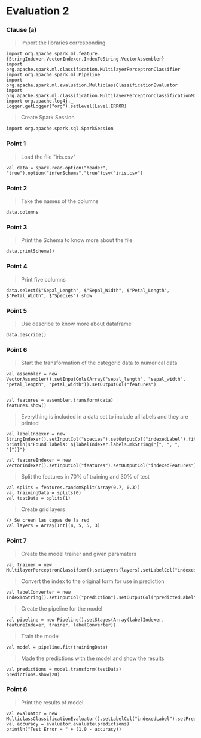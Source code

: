 # Evaluation 2

### Clause (a)

> Import the libraries corresponding 
```
import org.apache.spark.ml.feature.{StringIndexer,VectorIndexer,IndexToString,VectorAssembler}
import org.apache.spark.ml.classification.MultilayerPerceptronClassifier
import org.apache.spark.ml.Pipeline
import org.apache.spark.ml.evaluation.MulticlassClassificationEvaluator
import org.apache.spark.ml.classification.MultilayerPerceptronClassificationModel
import org.apache.log4j._
Logger.getLogger("org").setLevel(Level.ERROR)
```

> Create Spark Session
```
import org.apache.spark.sql.SparkSession
```

### Point 1

> Load the file "iris.csv" 
```
val data = spark.read.option("header", "true").option("inferSchema","true")csv("iris.csv")
```

### Point 2

> Take the names of the columns
```
data.columns
```

### Point 3

> Print the Schema to know more about the file
```
data.printSchema()
```

### Point 4

> Print five columns

```
data.select($"Sepal_Length", $"Sepal_Width", $"Petal_Length", $"Petal_Width", $"Species").show
```

### Point 5

> Use describe to know more about dataframe

```
data.describe()
```

### Point 6

> Start the transformation of the categoric data to numerical data

```
val assembler = new VectorAssembler().setInputCols(Array("sepal_length", "sepal_width", "petal_length", "petal_width")).setOutputCol("features")


val features = assembler.transform(data)
features.show()
```

> Everything is included in a data set to include all labels and they are printed

```
val labelIndexer = new StringIndexer().setInputCol("species").setOutputCol("indexedLabel").fit(features)
println(s"Found labels: ${labelIndexer.labels.mkString("[", ", ", "]")}")

val featureIndexer = new VectorIndexer().setInputCol("features").setOutputCol("indexedFeatures").setMaxCategories(4).fit(features)
```

> Split the features in 70% of training and 30% of test

```
val splits = features.randomSplit(Array(0.7, 0.3))
val trainingData = splits(0)
val testData = splits(1)
```

> Create grid layers

```
// Se crean las capas de la red
val layers = Array[Int](4, 5, 5, 3)

```

### Point 7

> Create the model trainer and given paramaters

```
val trainer = new MultilayerPerceptronClassifier().setLayers(layers).setLabelCol("indexedLabel").setFeaturesCol("indexedFeatures").setBlockSize(128).setSeed(System.currentTimeMillis).setMaxIter(200)
``` 

> Convert the index to the original form for use in prediction

```
val labelConverter = new IndexToString().setInputCol("prediction").setOutputCol("predictedLabel").setLabels(labelIndexer.labels)
```

> Create the pipeline for the model

```
val pipeline = new Pipeline().setStages(Array(labelIndexer, featureIndexer, trainer, labelConverter))
```

> Train the model

```
val model = pipeline.fit(trainingData)
```

> Made the predictions with the model and show the results

```
val predictions = model.transform(testData)
predictions.show(20)
```

### Point 8

> Print the results of model

```
val evaluator = new MulticlassClassificationEvaluator().setLabelCol("indexedLabel").setPredictionCol("prediction").setMetricName("accuracy")
val accuracy = evaluator.evaluate(predictions)
println("Test Error = " + (1.0 - accuracy))
```
